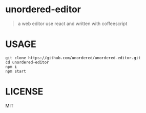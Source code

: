 # unordered-editor

> a web editor use react and written with coffeescript

# USAGE

```
git clone https://github.com/unordered/unordered-editor.git
cd unordered-editor
npm i
npm start
```

# LICENSE

MIT
